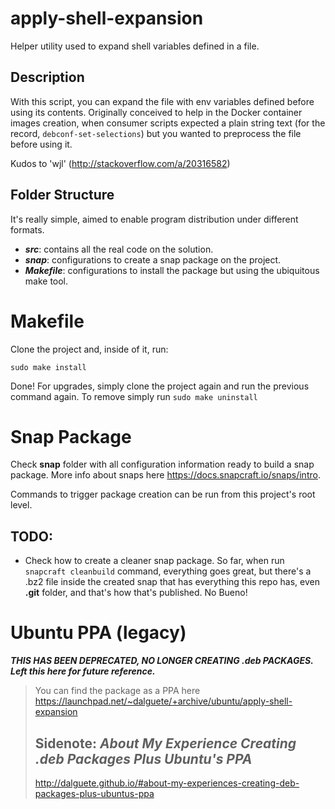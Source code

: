 # apply-shell-expansion

Helper utility used to expand shell variables defined in a file.

## Description

With this script, you can expand the file with env variables defined before using its contents. Originally conceived to help in the Docker container images creation, when consumer scripts expected a plain string text (for the record, `debconf-set-selections`) but you wanted to preprocess the file before using it.

Kudos to 'wjl' (http://stackoverflow.com/a/20316582)

## Folder Structure

It's really simple, aimed to enable program distribution under different formats. 

- ***src***: contains all the real code on the solution.
- ***snap***: configurations to create a snap package on the project.
- ***Makefile***: configurations to install the package but using the ubiquitous make tool.

# Makefile

Clone the project and, inside of it, run:

```
sudo make install
```

Done! For upgrades, simply clone the project again and run the previous command again.
To remove simply run `sudo make uninstall`

# Snap Package

Check **snap** folder with all configuration information ready to build a snap package. More info about snaps here https://docs.snapcraft.io/snaps/intro.

Commands to trigger package creation can be run from this project's root level.

## TODO:
- Check how to create a cleaner snap package. So far, when run `snapcraft cleanbuild` command, everything goes great, but there's a .bz2 file inside the created snap that has everything this repo has, even **.git** folder, and that's how that's published. No Bueno!

# Ubuntu PPA (legacy)

***THIS HAS BEEN DEPRECATED, NO LONGER CREATING .deb PACKAGES.***
***<br/>Left this here for future reference.***

> You can find the package as a PPA here https://launchpad.net/~dalguete/+archive/ubuntu/apply-shell-expansion
> 
> ## Sidenote: *About My Experience Creating .deb Packages Plus Ubuntu's PPA*
> 
> http://dalguete.github.io/#about-my-experiences-creating-deb-packages-plus-ubuntus-ppa
